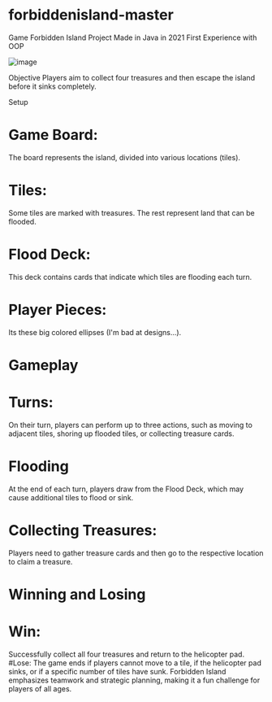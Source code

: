 # forbiddenisland-master
 Game Forbidden Island  Project Made in Java in 2021 First Experience with OOP

 ![image](https://github.com/user-attachments/assets/3b81bcc4-bc98-4cdd-8fad-69dbda1979e3)

Objective
Players aim to collect four treasures and then escape the island before it sinks completely.

Setup
# Game Board: 
 The board represents the island, divided into various locations (tiles).
# Tiles:
 Some tiles are marked with treasures. The rest represent land that can be flooded.
# Flood Deck: 
 This deck contains cards that indicate which tiles are flooding each turn.
# Player Pieces:
 Its these big colored ellipses (I'm bad at designs...).
# Gameplay

# Turns: 
 On their turn, players can perform up to three actions, such as moving to adjacent tiles, shoring up flooded tiles, or collecting treasure cards.

# Flooding # 
 At the end of each turn, players draw from the Flood Deck, which may cause additional tiles to flood or sink.
# Collecting Treasures: 
 Players need to gather treasure cards and then go to the respective location to claim a treasure.
# Winning and Losing
# Win: 
 Successfully collect all four treasures and return to the helicopter pad.
#Lose: 
 The game ends if players cannot move to a tile, if the helicopter pad sinks, or if a specific number of tiles have sunk.
Forbidden Island emphasizes teamwork and strategic planning, making it a fun challenge for players of all ages.
